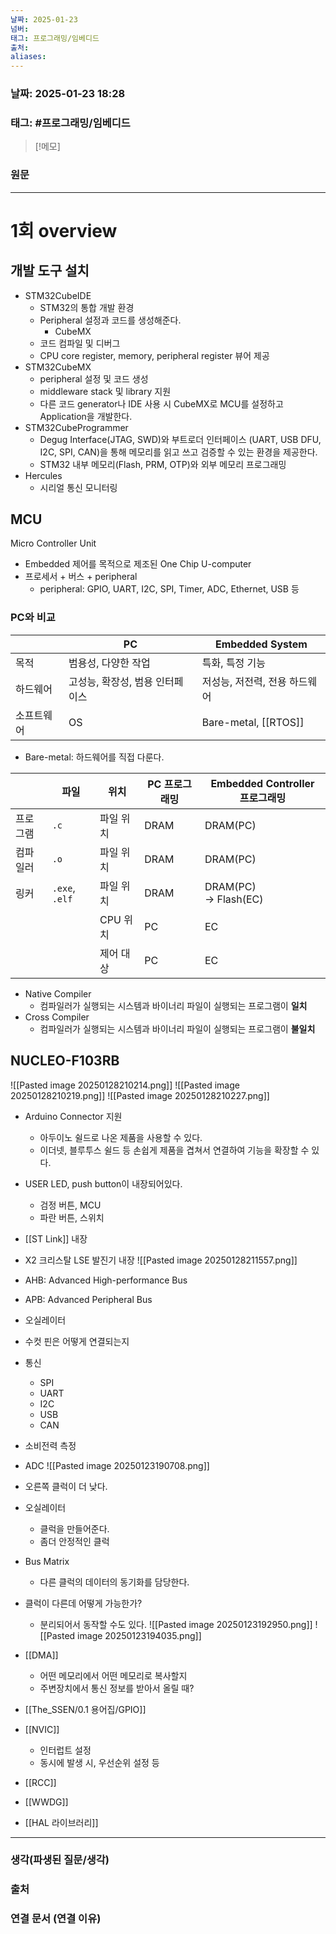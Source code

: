 ```yaml
---
날짜: 2025-01-23
넘버: 
태그: 프로그래밍/임베디드
출처: 
aliases:
---
```

### 날짜:  2025-01-23 18:28

### 태그: #프로그래밍/임베디드

>[!메모]
>

### 원문
---
# 1회 overview
## 개발 도구 설치
- STM32CubeIDE
	- STM32의 통합 개발 환경
	- Peripheral 설정과 코드를 생성해준다.
		- CubeMX
	- 코드 컴파일 및 디버그
	- CPU core register, memory, peripheral register 뷰어 제공
- STM32CubeMX 
	- peripheral 설정 및 코드 생성
	- middleware stack 및 library 지원
	- 다른 코드 generator나 IDE 사용 시 CubeMX로 MCU를 설정하고 Application을 개발한다.
- STM32CubeProgrammer
	- Degug Interface(JTAG, SWD)와 부트로더 인터페이스 (UART, USB DFU, I2C, SPI, CAN)을 통해 메모리를 읽고 쓰고 검증할 수 있는 환경을 제공한다.
	- STM32 내부 메모리(Flash, PRM, OTP)와 외부 메모리 프로그래밍
- Hercules
	- 시리얼 통신 모니터링
## MCU
Micro Controller Unit
- Embedded 제어를 목적으로 제조된 One Chip U-computer
- 프로세서 + 버스 + peripheral
	- peripheral: GPIO, UART, I2C, SPI, Timer, ADC, Ethernet, USB 등
### PC와 비교

|       | PC                 | Embedded System      |
| ----- | ------------------ | -------------------- |
| 목적    | 범용성, 다양한 작업        | 특화, 특정 기능            |
| 하드웨어  | 고성능, 확장성, 범용 인터페이스 | 저성능, 저전력, 전용 하드웨어    |
| 소프트웨어 | OS                 | Bare-metal, [[RTOS]] |
- Bare-metal: 하드웨어를 직접 다룬다.

|      | 파일             | 위치     | PC 프로그래밍 | Embedded Controller 프로그래밍 |
| ---- | -------------- | ------ | -------- | ------------------------- |
| 프로그램 | `.c`           | 파일 위치  | DRAM     | DRAM(PC)                  |
| 컴파일러 | `.o`           | 파일 위치  | DRAM     | DRAM(PC)                  |
| 링커   | `.exe`, `.elf` | 파일 위치  | DRAM     | DRAM(PC)<br>-> Flash(EC)  |
|      |                | CPU 위치 | PC       | EC                        |
|      |                | 제어 대상  | PC       | EC                        |

- Native Compiler
	- 컴파일러가 실행되는 시스템과 바이너리 파일이 실행되는 프로그램이 **일치**
- Cross Compiler
	- 컴파일러가 실행되는 시스템과 바이너리 파일이 실행되는 프로그램이 **불일치**
## NUCLEO-F103RB

![[Pasted image 20250128210214.png]]
![[Pasted image 20250128210219.png]]
![[Pasted image 20250128210227.png]]
- Arduino Connector 지원
	- 아두이노 쉴드로 나온 제품을 사용할 수 있다.
	- 이더넷, 블루투스 쉴드 등 손쉽게 제품을 겹쳐서 연결하여 기능을 확장할 수 있다.
- USER LED, push button이 내장되어있다.
	- 검정 버튼, MCU
	- 파란 버튼, 스위치
- [[ST Link]] 내장
- X2 크리스탈 LSE 발진기 내장
![[Pasted image 20250128211557.png]]
- AHB: Advanced High-performance Bus
- APB: Advanced Peripheral Bus



- 오실레이터

- 수컷 핀은 어떻게 연결되는지
- 통신
	- SPI
	- UART
	- I2C
	- USB
	- CAN
- 소비전력 측정
- ADC
![[Pasted image 20250123190708.png]]
- 오른쪽 클럭이 더 낮다.
- 오실레이터
	- 클럭을 만들어준다.
	- 좀더 안정적인 클럭
- Bus Matrix
	- 다른 클럭의 데이터의 동기화를 담당한다.
- 클럭이 다른데 어떻게 가능한가?
	- 분리되어서 동작할 수도 있다.
![[Pasted image 20250123192950.png]]
![[Pasted image 20250123194035.png]]
- [[DMA]]
	- 어떤 메모리에서 어떤 메모리로 복사할지
	- 주변장치에서 통신 정보를 받아서 올릴 때?
- [[The_SSEN/0.1 용어집/GPIO]]
- [[NVIC]]
	- 인터럽트 설정
	- 동시에 발생 시, 우선순위 설정 등
- [[RCC]]
- [[WWDG]]
- [[HAL 라이브러리]]



---
### 생각(파생된 질문/생각)

### 출처

### 연결 문서 (연결 이유)
